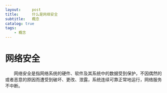 ```yaml
---
layout:     post
title:      什么是网络安全
subtitle:   概念
catalog: true
tags:
    - 概念
---
```


# 网络安全 #
&ensp;&ensp;&ensp;&ensp;网络安全是指网络系统的硬件、软件及其系统中的数据受到保护，不因偶然的或者恶意的原因而遭受到破坏、更改、泄露，系统连续可靠正常地运行，网络服务不中断。

